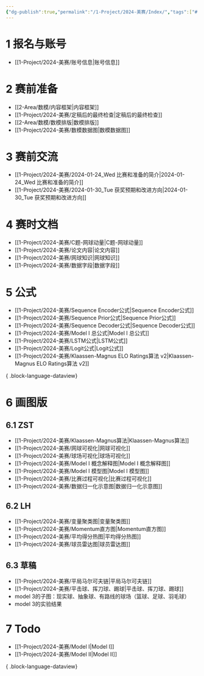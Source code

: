 ```yaml
---
{"dg-publish":true,"permalink":"/1-Project/2024-美赛/Index/","tags":["#比赛","#数模","gardenEntry","gardenEntry","gardenEntry","gardenEntry","gardenEntry"]}
---
```


# 1 报名与账号
- [[1-Project/2024-美赛/账号信息\|账号信息]]
# 2 赛前准备
- [[2-Area/数模/内容框架\|内容框架]]
- [[1-Project/2024-美赛/定稿后的最终检查\|定稿后的最终检查]]
- [[2-Area/数模/数模排版\|数模排版]]
- [[1-Project/2024-美赛/数模数据图\|数模数据图]]
# 3 赛前交流
- [[1-Project/2024-美赛/2024-01-24_Wed 比赛和准备的简介\|2024-01-24_Wed 比赛和准备的简介]]
- [[1-Project/2024-美赛/2024-01-30_Tue 获奖预期和改进方向\|2024-01-30_Tue 获奖预期和改进方向]]
# 4 赛时文档
- [[1-Project/2024-美赛/C题-网球动量\|C题-网球动量]]
- [[1-Project/2024-美赛/论文内容\|论文内容]]
- [[1-Project/2024-美赛/网球知识\|网球知识]]
- [[1-Project/2024-美赛/数据字段\|数据字段]]
# 5 公式
- [[1-Project/2024-美赛/Sequence Encoder公式\|Sequence Encoder公式]]
- [[1-Project/2024-美赛/Sequence Prior公式\|Sequence Prior公式]]
- [[1-Project/2024-美赛/Sequence Decoder公式\|Sequence Decoder公式]]
- [[1-Project/2024-美赛/Model I 总公式\|Model I 总公式]]
- [[1-Project/2024-美赛/LSTM公式\|LSTM公式]]
- [[1-Project/2024-美赛/Logit公式\|Logit公式]]
- [[1-Project/2024-美赛/Klaassen-Magnus ELO Ratings算法 v2\|Klaassen-Magnus ELO Ratings算法 v2]]

{ .block-language-dataview}
# 6 画图版
## 6.1 ZST
- [[1-Project/2024-美赛/Klaassen-Magnus算法\|Klaassen-Magnus算法]]
- [[1-Project/2024-美赛/网球可视化\|网球可视化]]
- [[1-Project/2024-美赛/球场可视化\|球场可视化]]
- [[1-Project/2024-美赛/Model I 概念解释图\|Model I 概念解释图]]
- [[1-Project/2024-美赛/Model I 模型图\|Model I 模型图]]
- [[1-Project/2024-美赛/比赛过程可视化\|比赛过程可视化]]
- [[1-Project/2024-美赛/数据归一化示意图\|数据归一化示意图]]
## 6.2 LH
- [[1-Project/2024-美赛/变量聚类图\|变量聚类图]]
- [[1-Project/2024-美赛/Momentum直方图\|Momentum直方图]]
- [[1-Project/2024-美赛/平均得分热图\|平均得分热图]]
- [[1-Project/2024-美赛/球员雷达图\|球员雷达图]]
## 6.3 草稿
- [[1-Project/2024-美赛/平局马尔可夫链\|平局马尔可夫链]]
- [[1-Project/2024-美赛/平击球、挥刀球、踢球\|平击球、挥刀球、踢球]]
- model 3的子图：现实球、抽象球、有路线的球场（篮球、足球、羽毛球）
- model 3的实验结果
# 7 Todo
- [[1-Project/2024-美赛/Model I\|Model I]]
- [[1-Project/2024-美赛/Model II\|Model II]]

{ .block-language-dataview}

